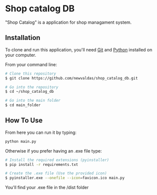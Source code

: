 
# Shop catalog DB

"Shop Catalog" is a application for shop managament system.

## Installation


To clone and run this application, you'll need [Git](https://git-scm.com) and [Python](https://www.python.org/downloads/) installed on your computer.

From your command line:
```bash
# Clone this repository
$ git clone https://github.com/newvaldas/shop_catalog_db.git

# Go into the repository
$ cd ~/shop_catalog_db

# Go into the main folder
$ cd main_folder

```



    
## How To Use

From here you can run it by typing:

```bash
python main.py
```

Otherwise if you prefer having an .exe file type:

```bash
# Install the required extensions (pyinstaller)
$ pip install -r requirements.txt

# Create the .exe file (Use the provided icon)
$ pyinstaller.exe --onefile --icon=favicon.ico main.py
```
You'll find your .exe file in the /dist folder

